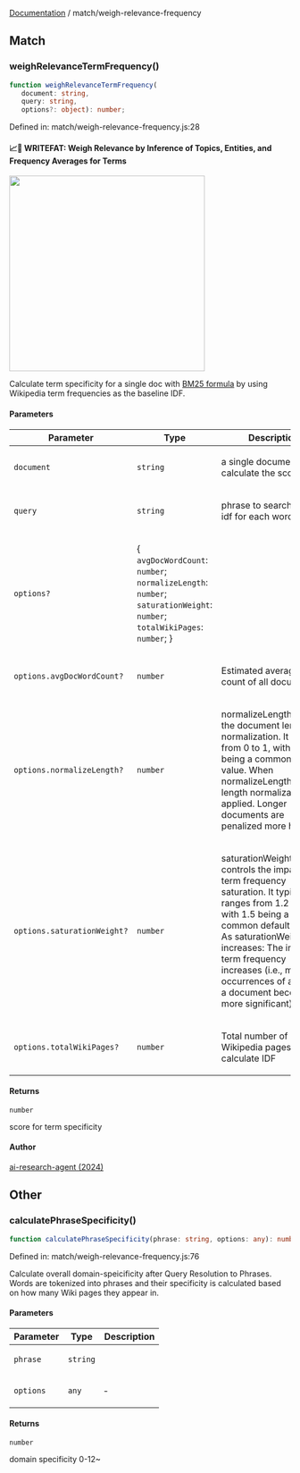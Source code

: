 [Documentation](../modules.md) / match/weigh-relevance-frequency

## Match

### weighRelevanceTermFrequency()

```ts
function weighRelevanceTermFrequency(
   document: string, 
   query: string, 
   options?: object): number;
```

Defined in: match/weigh-relevance-frequency.js:28

#### 📈📝 WRITEFAT: Weigh Relevance by Inference of Topics, Entities, and Frequency Averages for Terms
<img width="350px"  src="https://i.imgur.com/e2uTpoh.png" /> 

Calculate term specificity for a single doc with [BM25 
formula](https://www.youtube.com/watch?v=ruBm9WywevM) 
by using Wikipedia term frequencies as the baseline IDF. <br />

#### Parameters

<table>
<thead>
<tr>
<th>Parameter</th>
<th>Type</th>
<th>Description</th>
</tr>
</thead>
<tbody>
<tr>
<td>

`document`

</td>
<td>

`string`

</td>
<td>

a single document to calculate the score for

</td>
</tr>
<tr>
<td>

`query`

</td>
<td>

`string`

</td>
<td>

phrase to search tf and idf for each word

</td>
</tr>
<tr>
<td>

`options?`

</td>
<td>

\{ `avgDocWordCount`: `number`; `normalizeLength`: `number`; `saturationWeight`: `number`; `totalWikiPages`: `number`; \}

</td>
<td>

</td>
</tr>
<tr>
<td>

`options.avgDocWordCount?`

</td>
<td>

`number`

</td>
<td>

Estimated average word count of all documents

</td>
</tr>
<tr>
<td>

`options.normalizeLength?`

</td>
<td>

`number`

</td>
<td>

normalizeLengthcontrols the document length normalization.
   It ranges from 0 to 1, with 0.75 being a common default value.
   When normalizeLength=1: Full length normalization is applied.
   Longer documents are penalized more heavily.

</td>
</tr>
<tr>
<td>

`options.saturationWeight?`

</td>
<td>

`number`

</td>
<td>

saturationWeight controls the impact of term frequency saturation.
   It typically ranges from 1.2 to 2.0, with 1.5 being a common default value.
   As saturationWeight increases: The impact of term frequency increases (i.e., multiple occurrences of a term in a document become more significant).

</td>
</tr>
<tr>
<td>

`options.totalWikiPages?`

</td>
<td>

`number`

</td>
<td>

Total number of Wikipedia pages used to calculate IDF

</td>
</tr>
</tbody>
</table>

#### Returns

`number`

score for term specificity

#### Author

[ai-research-agent (2024)](https://airesearch.js.org)

## Other

### calculatePhraseSpecificity()

```ts
function calculatePhraseSpecificity(phrase: string, options: any): number;
```

Defined in: match/weigh-relevance-frequency.js:76

Calculate overall domain-speicificity after Query Resolution to Phrases. 
Words are tokenized into phrases and their specificity is calculated based on 
how many Wiki pages they appear in.

#### Parameters

<table>
<thead>
<tr>
<th>Parameter</th>
<th>Type</th>
<th>Description</th>
</tr>
</thead>
<tbody>
<tr>
<td>

`phrase`

</td>
<td>

`string`

</td>
<td>

</td>
</tr>
<tr>
<td>

`options`

</td>
<td>

`any`

</td>
<td>

&hyphen;

</td>
</tr>
</tbody>
</table>

#### Returns

`number`

domain specificity 0-12~
